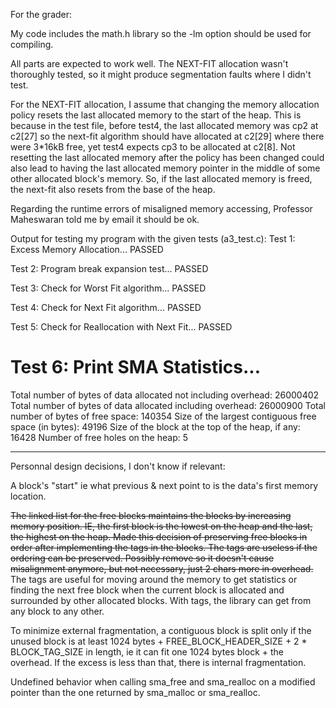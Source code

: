For the grader: 

My code includes the math.h library so the -lm option should be used for compiling.

All parts are expected to work well. The NEXT-FIT allocation wasn't thoroughly tested, so it might produce segmentation faults where I didn't test.

For the NEXT-FIT allocation, I assume that changing the memory allocation policy resets the last allocated memory to the start of the heap. This is because in the test file, before test4, the last allocated memory was cp2 at c2[27] so the next-fit algorithm should have allocated at c2[29] where there were 3*16kB free, yet test4 expects cp3 to be allocated at c2[8]. Not resetting the last allocated memory after the policy has been changed could also lead to having the last allocated memory pointer in the middle of some other allocated block's memory. So, if the last allocated memory is freed, the next-fit also resets from the base of the heap.

Regarding the runtime errors of misaligned memory accessing, Professor Maheswaran told me by email it should be ok.

Output for testing my program with the given tests (a3_test.c):
Test 1: Excess Memory Allocation...
                                 PASSED

Test 2: Program break expansion test...
                                 PASSED

Test 3: Check for Worst Fit algorithm...
                                 PASSED

Test 4: Check for Next Fit algorithm...
                                 PASSED

Test 5: Check for Reallocation with Next Fit...
                                 PASSED

Test 6: Print SMA Statistics...
===============================
Total number of bytes of data allocated not including overhead: 26000402
Total number of bytes of data allocated including overhead: 26000900
Total number of bytes of free space: 140354
Size of the largest contiguous free space (in bytes): 49196
Size of the block at the top of the heap, if any: 16428
Number of free holes on the heap: 5

--------------------------------------------------------------------------------------------
Personnal design decisions, I don't know if relevant:

A block's "start" ie what previous & next point to is the data's first memory location.

~~The linked list for the free blocks maintains the blocks by increasing memory position. IE, the first block is the lowest on the heap and the last, the highest on the heap.
Made this decision of preserving free blocks in order after implementing the tags in the blocks. The tags are useless if the ordering can be preserved. Possibly remove so it doesn't cause misalignment anymore, but not necessary, just 2 chars more in overhead.~~ The tags are useful for moving around the memory to get statistics or finding the next free block when the current block is allocated and surrounded by other allocated blocks. With tags, the library can get from any block to any other.

To minimize external fragmentation, a contiguous block is split only if the unused block is at least 1024 bytes + FREE_BLOCK_HEADER_SIZE + 2 * BLOCK_TAG_SIZE in length, ie it can fit one 1024 bytes block + the overhead. If the excess is less than that, there is internal fragmentation.

Undefined behavior when calling sma_free and sma_realloc on a modified pointer than the one returned by sma_malloc or sma_realloc.